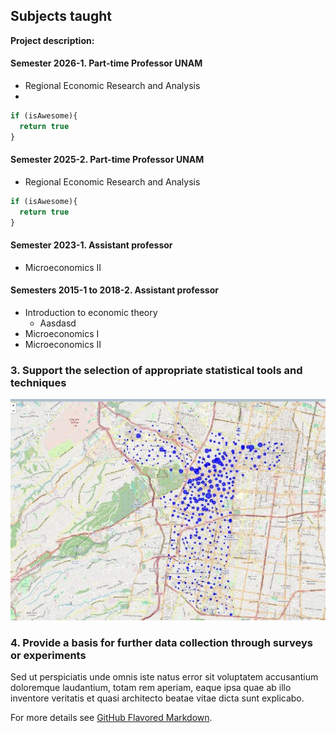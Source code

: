 ## Subjects taught

**Project description:** 

#### Semester 2026-1. Part-time Professor UNAM
- Regional Economic Research and Analysis
- 
```javascript
if (isAwesome){
  return true
}
```

#### Semester 2025-2. Part-time Professor UNAM
- Regional Economic Research and Analysis

```javascript
if (isAwesome){
  return true
}
```

#### Semester 2023-1. Assistant professor
- Microeconomics II

  
#### Semesters 2015-1 to 2018-2. Assistant professor
- Introduction to economic theory
  - Aasdasd
- Microeconomics I
- Microeconomics II


### 3. Support the selection of appropriate statistical tools and techniques

<img src="images/map-ecobici.jpg?raw=true"/>

### 4. Provide a basis for further data collection through surveys or experiments

Sed ut perspiciatis unde omnis iste natus error sit voluptatem accusantium doloremque laudantium, totam rem aperiam, eaque ipsa quae ab illo inventore veritatis et quasi architecto beatae vitae dicta sunt explicabo. 

For more details see [GitHub Flavored Markdown](https://guides.github.com/features/mastering-markdown/).
